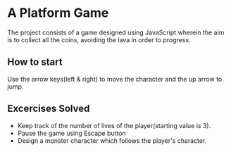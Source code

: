 # A Platform Game
The project consists of a game designed using JavaScript wherein the aim is to collect all the coins, avoiding the lava in order to progress.
## How to start
Use the arrow keys(left & right) to move the character and the up arrow to jump.
## Excercises Solved
* Keep track of the number of lives of the player(starting value is 3).
* Pause the game using Escape button
* Design a monster character which follows the player's character.

